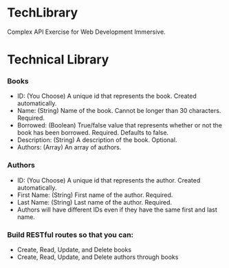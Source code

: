 # TechLibrary
Complex API Exercise for Web Development Immersive.

# Technical Library
### Books

- ID: (You Choose) A unique id that represents the book. Created automatically.
- Name: (String) Name of the book. Cannot be longer than 30 characters. Required.
- Borrowed: (Boolean) True/false value that represents whether or not the book has been borrowed. Required. Defaults to false.
- Description: (String) A description of the book. Optional.
- Authors: (Array) An array of authors.

### Authors
- ID: (You Choose) A unique id that represents the author. Created automatically.
- First Name: (String) First name of the author. Required.
- Last Name: (String) Last name of the author. Required.
- Authors will have different IDs even if they have the same first and last name.

### Build RESTful routes so that you can:
- Create, Read, Update, and Delete books
- Create, Read, Update, and Delete authors through books

